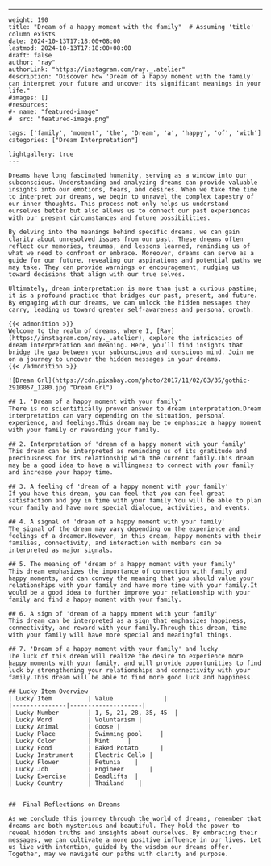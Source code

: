 ---
    weight: 190
    title: "Dream of a happy moment with the family"  # Assuming 'title' column exists
    date: 2024-10-13T17:18:00+08:00
    lastmod: 2024-10-13T17:18:00+08:00
    draft: false
    author: "ray"
    authorLink: "https://instagram.com/ray._.atelier"
    description: "Discover how 'Dream of a happy moment with the family' can interpret your future and uncover its significant meanings in your life."
    #images: []
    #resources:
    #- name: "featured-image"
    #  src: "featured-image.png"
    
    tags: ['family', 'moment', 'the', 'Dream', 'a', 'happy', 'of', 'with']
    categories: ["Dream Interpretation"]
    
    lightgallery: true
    ---
    
    Dreams have long fascinated humanity, serving as a window into our subconscious. Understanding and analyzing dreams can provide valuable insights into our emotions, fears, and desires. When we take the time to interpret our dreams, we begin to unravel the complex tapestry of our inner thoughts. This process not only helps us understand ourselves better but also allows us to connect our past experiences with our present circumstances and future possibilities.
    
    By delving into the meanings behind specific dreams, we can gain clarity about unresolved issues from our past. These dreams often reflect our memories, traumas, and lessons learned, reminding us of what we need to confront or embrace. Moreover, dreams can serve as a guide for our future, revealing our aspirations and potential paths we may take. They can provide warnings or encouragement, nudging us toward decisions that align with our true selves.
    
    Ultimately, dream interpretation is more than just a curious pastime; it is a profound practice that bridges our past, present, and future. By engaging with our dreams, we can unlock the hidden messages they carry, leading us toward greater self-awareness and personal growth.
    
    {{< admonition >}}
    Welcome to the realm of dreams, where I, [Ray](https://instagram.com/ray._.atelier), explore the intricacies of dream interpretation and meaning. Here, you’ll find insights that bridge the gap between your subconscious and conscious mind. Join me on a journey to uncover the hidden messages in your dreams.
    {{< /admonition >}}
    
    ![Dream Grl](https://cdn.pixabay.com/photo/2017/11/02/03/35/gothic-2910057_1280.jpg "Dream Grl")
    
    ## 1. 'Dream of a happy moment with your family'
    There is no scientifically proven answer to dream interpretation.Dream interpretation can vary depending on the situation, personal experience, and feelings.This dream may be to emphasize a happy moment with your family or rewarding your family.
    
    ## 2. Interpretation of 'dream of a happy moment with your family'
    This dream can be interpreted as reminding us of its gratitude and preciousness for its relationship with the current family.This dream may be a good idea to have a willingness to connect with your family and increase your happy time.
    
    ## 3. A feeling of 'dream of a happy moment with your family'
    If you have this dream, you can feel that you can feel great satisfaction and joy in time with your family.You will be able to plan your family and have more special dialogue, activities, and events.
    
    ## 4. A signal of 'dream of a happy moment with your family'
    The signal of the dream may vary depending on the experience and feelings of a dreamer.However, in this dream, happy moments with their families, connectivity, and interaction with members can be interpreted as major signals.
    
    ## 5. The meaning of 'dream of a happy moment with your family'
    This dream emphasizes the importance of connection with family and happy moments, and can convey the meaning that you should value your relationships with your family and have more time with your family.It would be a good idea to further improve your relationship with your family and find a happy moment with your family.
    
    ## 6. A sign of 'dream of a happy moment with your family'
    This dream can be interpreted as a sign that emphasizes happiness, connectivity, and reward with your family.Through this dream, time with your family will have more special and meaningful things.
    
    ## 7. 'Dream of a happy moment with your family' and lucky
    The luck of this dream will realize the desire to experience more happy moments with your family, and will provide opportunities to find luck by strengthening your relationships and connectivity with your family.This dream will be able to find more good luck and happiness.
    
    ## Lucky Item Overview
    | Lucky Item          | Value              |
    |---------------|--------------------|
    | Lucky Number        | 1, 5, 21, 28, 35, 45  |
    | Lucky Word          | Voluntarism |
    | Lucky Animal        | Goose |
    | Lucky Place         | Swimming pool     |
    | Lucky Color         | Mint     |
    | Lucky Food          | Baked Potato      |
    | Lucky Instrument    | Electric Cello |
    | Lucky Flower        | Petunia    |
    | Lucky Job           | Engineer       |
    | Lucky Exercise      | Deadlifts  |
    | Lucky Country       | Thailand    |
    
    
    ##  Final Reflections on Dreams
    
    As we conclude this journey through the world of dreams, remember that dreams are both mysterious and beautiful. They hold the power to reveal hidden truths and insights about ourselves. By embracing their messages, we can cultivate a more positive influence in our lives. Let us live with intention, guided by the wisdom our dreams offer. Together, may we navigate our paths with clarity and purpose.
    